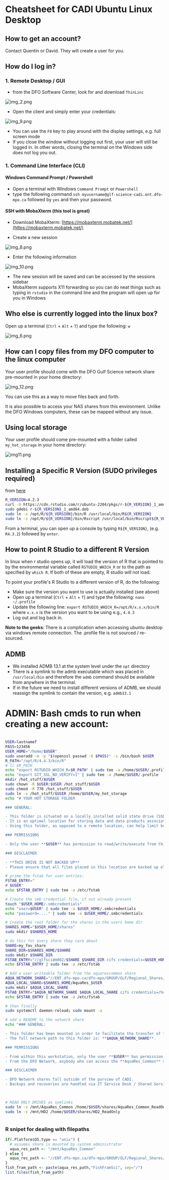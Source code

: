 # Cheatsheet for CADI Ubuntu Linux Desktop 

## How to get an account?

Contact Quentin or David. They will create a user for you.

## How do I log in?


### 1. Remote Desktop / GUI

- from the DFO Software Center, look for and download `ThinLinc`

![img_2.png](static/img_2.png)

- Open the client and simply enter your credentials:

![img_9.png](static/img_9.png)

- You can use the `F8` key to play around with the display settings, e.g. full screen mode
- If you close the window without logging out first, your user will still be logged in. In other words, closing the terminal on the Windows side does not log you out. 



### 1. Command Line Interface (CLI)

####  Windows Command Prompt / Powershell
- Open a terminal with Windows `Command Prompt` or `Powershell`
- type the following command `ssh myusername@glf-science-cadi.ent.dfo-mpo.ca` followed by `yes` and then your password.

#### SSH with MobaXterm (this tool is great)

- Download MobaXterm: [https://mobaxterm.mobatek.net/](https://mobaxterm.mobatek.net/)

- Create a new session

![img_8.png](static/img_8.png)

- Enter the following information

![img_10.png](static/img_10.png)

- The new session will be saved and can be accessed by the sessions sidebar
- MobaXterm supports X11 forwarding so you can do neat things such as typing in `rstudio` in the command line and the program will open up for you in Windows


## Who else is currently logged into the linux box?

Open up a terminal (`Ctrl` + `Alt` + `T`) and type the following: `w`

![img_6.png](static/img_6.png)

## How can I copy files from my DFO computer to the linux computer

Your user profile should come with the DFO Gulf Science network share pre-mounted in your home directory:

![img_12.png](static/img_12.png)

You can use this as a way to move files back and forth.

It is also possible to access your NAS shares from this environment. 
Unlike the DFO Windows computers, these can be mapped without any issue. 

## Using local storage

Your user profile should come pre-mounted with a folder called `my_hot_storage` in your home directory:

![img11.png](static/img11.png)


## Installing a Specific R Version (SUDO privileges required)
from [here](https://docs.posit.co/resources/install-r/#specify-r-version)

```bash
R_VERSION=4.2.3
curl -O https://cdn.rstudio.com/r/ubuntu-2204/pkgs/r-${R_VERSION}_1_amd64.deb
sudo gdebi r-${R_VERSION}_1_amd64.deb
sudo ln -s /opt/R/${R_VERSION}/bin/R /usr/local/bin/R${R_VERSION}
sudo ln -s /opt/R/${R_VERSION}/bin/Rscript /usr/local/bin/Rscript${R_VERSION}
```

From a terminal, you can open up a console by typing `R${R_VERSION}`, (e.g. `R4.3.2`) followed by `enter`.

## How to point R Studio to a different R Version

In linux when r studio opens up, it will load the version of R that is pointed to by the environmental variable called `RSTUDIO_WHICH_R` or to the path as specified by `which R`.
If both of these are empty, R studio will not load.

To point your profile's R Studio to a different version of R, do the following:

- Make sure the version you want to use is actually installed (see above)
- Open up a terminal (`Ctrl` + `Alt` + `T`) and type the following: `nano ~/.profile`
- Update the following line: `export RSTUDIO_WHICH_R=/opt/R/x.x.x/bin/R` where `x.x.x` is the version you want to be using e.g., `4.4.3`
- Log out and log back in.


**Note to the geeks**: There is a complication when accessing ubuntu desktop via windows remote connection. The .profile file is not sourced / re-sourced.  


## ADMB

- We installed ADMB 13.1 at the system level under the `opt` directory
- There is a symlink to the admb executable which was placed in `/usr/local/bin` and therefore the `admb` command should be available from anywhere in the terminal. 
- If in the future we need to install different versions of ADMB, we should reassign the symlink to contain the version, e.g. `admb13.1`



# ADMIN: Bash cmds to run when creating a new account:

```bash

USER=lastnamef
PASS=123456
USER_HOME="/home/$USER"
sudo useradd -m -p "$(openssl passwd -6 $PASS)" -s /bin/bash $USER
R_PATH="/opt/R/4.4.3/bin/R"
# ll $R_PATH
echo "export RSTUDIO_WHICH_R=$R_PATH" | sudo tee -a /home/$USER/.profile 
echo "export GIT_SSL_NO_VERIFY=1" | sudo tee -a /home/$USER/.profile 
mkdir /hot_stuff/$USER
sudo chown -R $USER:$USER /hot_stuff/$USER
sudo chmod -R 770 /hot_stuff/$USER
sudo ln -s /hot_stuff/$USER /home/$USER/my_hot_storage
echo "# YOUR HOT STORAGE FOLDER

### GENERAL:

- This folder is situated on a locally installed solid state drive (SSD). 
- It is an optimal location for storing data and data products associated with analyses conducted on this workstation.
- Using this folder, as opposed to a remote location, can help limit bottlenecks in your analyses.   

### PERMISSIONS

- Only the user **$USER** has permission to read/write/execute from this folder.

### DISCLAIMER

- **THIS DRIVE IS NOT BACKED UP**
- Please ensure that all files placed in this location are backed up else where." | sudo tee -a /home/$USER/my_hot_storage/README.md

# prime the fstab for user entries:
FSTAB_ENTRY="
# $USER"
echo $FSTAB_ENTRY | sudo tee -a /etc/fstab

# Create the smb credential file, if not already present
touch "$USER_HOME/.smbcredentials"
echo "user=$USER" | sudo tee -a $USER_HOME/.smbcredentials
echo "password=...." | sudo tee -a $USER_HOME/.smbcredentials

# Create the root folder for the shares in the users home dir
SHARES_HOME="$USER_HOME/shares"
sudo mkdir $SHARES_HOME

# do this for every share they care about
SHARE=my_fav_share
SHARE_DIR=$SHARES_HOME/$SHARE
sudo mkdir $SHARE_DIR
FSTAB_ENTRY="//glfscidm002/$SHARE $SHARE_DIR cifs credentials=$USER_HOME/.smbcredentials,_netdev,x-systemd.after=network-online.target,uid=$USER 0 0"
echo $FSTAB_ENTRY | sudo tee -a /etc/fstab

# Add a user writeable folder from the aquarescommon share
AQUA_NETWORK_SHARE="//ENT.dfo-mpo.ca/dfo-mpo/GROUP/GLF/Regional_Shares/AquaRes_Common/CadiBox/$USER"
AQUA_LOCAL_SHARE=$SHARES_HOME/AquaRes_$USER
sudo mkdir $AQUA_LOCAL_SHARE
FSTAB_ENTRY="$AQUA_NETWORK_SHARE $AQUA_LOCAL_SHARE cifs credentials=/home/fishmand/.dfosmbcredentials,_netdev,x-systemd.after=network-online.target,uid=$USER 0 0"
echo $FSTAB_ENTRY | sudo tee -a /etc/fstab

# then finally
sudo systemctl daemon-reload; sudo mount -a

# add a README to the network share
echo "### GENERAL:

- This folder has been mounted in order to facilitate the transfer of files between your DFO computer and this workstation. 
- The full network path to this folder is: **$AQUA_NETWORK_SHARE**. 

### PERMISSIONS

- From within this workstation, only the user **$USER** has permission to read/write/execute from this folder. 
- From the DFO Network, anybody who can access the **AquaRes_Common** share can access this folder.

### DISCLAIMER

- DFO Network shares fall outside of the purview of CADI.
- Backups and recoveries are handled via IT Service Desk / Shared Service Canada." | sudo tee -a $AQUA_LOCAL_SHARE/README.md

 

# READ ONLY DRIVES as symlinks
sudo ln -s /mnt/AquaRes_Common /home/$USER/shares/AquaRes_Common_ReadOnly 
sudo ln -s /mnt/HD2 /home/$USER/shares/HD2_ReadOnly 



```

### R snipet for dealing with filepaths

```r
if(.Platform$OS.type == "unix") {
  # assumes share is mounted by system administrator
  aqua_res_path <- "/mnt/AquaRes_Common"
} else {
  aqua_res_path <- "//ENT.dfo-mpo.ca/dfo-mpo/GROUP/GLF/Regional_Shares/AquaRes_Common"
}
fish_fram_path <- paste(aqua_res_path,"FishFramSci", sep="/")
list.files(fish_fram_path)
```